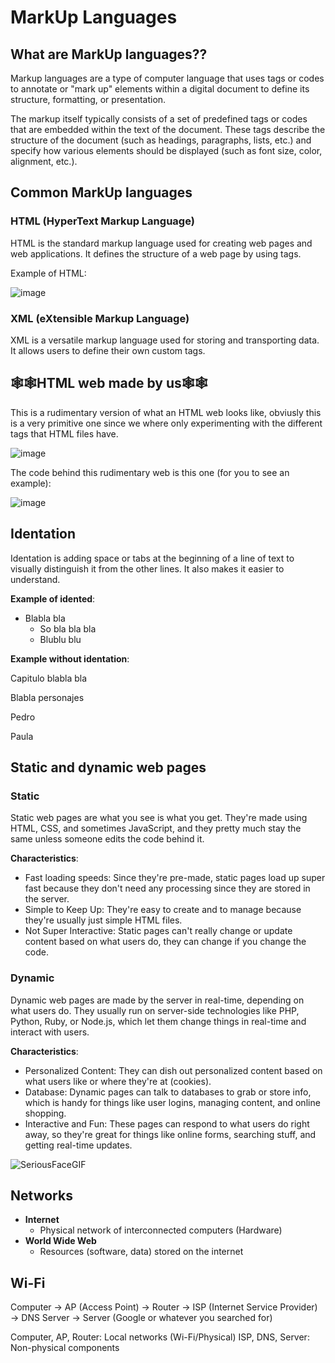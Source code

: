 # MarkUp Languages
## What are MarkUp languages??
Markup languages are a type of computer language that uses tags or codes to annotate or "mark up" elements within a digital document to define its structure, formatting, or presentation. 


The markup itself typically consists of a set of predefined tags or codes that are embedded within the text of the document. These tags describe the structure of the document (such as headings, paragraphs, lists, etc.) and specify how various elements should be displayed (such as font size, color, alignment, etc.).
## Common MarkUp languages
### HTML (HyperText Markup Language)
HTML is the standard markup language used for creating web pages and web applications. It defines the structure of a web page by using tags.


Example of HTML:


![image](https://github.com/Spaikyjordi/J25-programming-jordi/assets/144990855/f51f6efd-a893-4d6f-996f-3a3c90a89229)


### XML (eXtensible Markup Language)
XML is a versatile markup language used for storing and transporting data. It allows users to define their own custom tags.
## 🕸️🕸️HTML web made by us🕸️🕸️
This is a rudimentary version of what an HTML web looks like, obviusly this is a very primitive one since we where only experimenting with the different tags that HTML files have. 


![image](https://github.com/Spaikyjordi/J25-programming-jordi/assets/144990855/b467491e-657a-4137-8ba6-4f5c66addfed)


The code behind this rudimentary web is this one (for you to see an example):


![image](https://github.com/Spaikyjordi/J25-programming-jordi/assets/144990855/cd87e597-1f12-446a-ab43-7d85648123ac)

## Identation
Identation is adding space or tabs at the beginning of a line of text to visually distinguish it from the other lines. It also makes it easier to understand.


**Example of idented**:
- Blabla bla
  - So bla bla bla
  - Blublu blu


**Example without identation**:


Capitulo blabla bla


Blabla personajes


Pedro


Paula

## Static and dynamic web pages
### Static

Static web pages are what you see is what you get. They're made using HTML, CSS, and sometimes JavaScript, and they pretty much stay the same unless someone edits the code behind it.


**Characteristics**:
- Fast loading speeds: Since they're pre-made, static pages load up super fast because they don't need any processing since they are stored in the server.
- Simple to Keep Up: They're easy to create and to manage because they're usually just simple HTML files.
- Not Super Interactive: Static pages can't really change or update content based on what users do, they can change if you change the code.


### Dynamic 


Dynamic web pages are made by the server in real-time, depending on what users do. They usually run on server-side technologies like PHP, Python, Ruby, or Node.js, which let them change things in real-time and interact with users.


**Characteristics**:
- Personalized Content: They can dish out personalized content based on what users like or where they're at (cookies).
- Database: Dynamic pages can talk to databases to grab or store info, which is handy for things like user logins, managing content, and online shopping.
- Interactive and Fun: These pages can respond to what users do right away, so they're great for things like online forms, searching stuff, and getting real-time updates.


![SeriousFaceGIF](https://github.com/Spaikyjordi/J25-programming-jordi/assets/144990855/bed87010-1af8-401d-ba8f-5eda194ca06d)

## Networks
- **Internet**
  - Physical network of interconnected computers (Hardware)
- **World Wide Web**
  - Resources (software, data) stored on the internet

## Wi-Fi
Computer → AP (Access Point) → Router → ISP (Internet Service Provider) → DNS Server → Server (Google or whatever you searched for)


Computer, AP, Router: Local networks (Wi-Fi/Physical)
ISP, DNS, Server: Non-physical components
